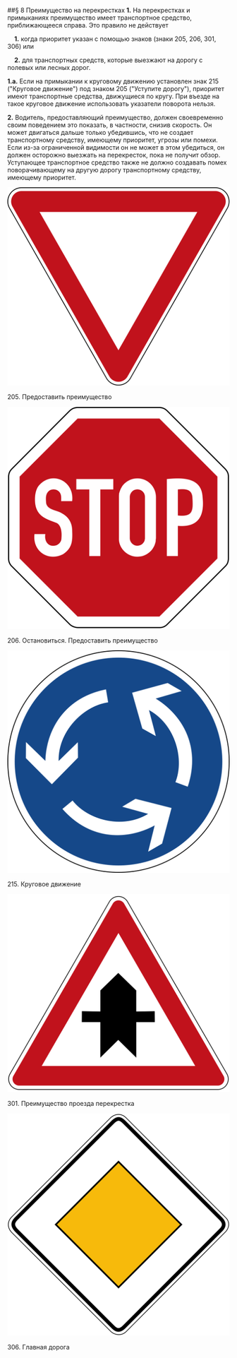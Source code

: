 ##§ 8 Преимущество на перекрестках
**1.** На перекрестках и примыканиях преимущество имеет транспортное средство, приближающееся справа. Это правило не действует

&nbsp;&nbsp;&nbsp;&nbsp;**1.** когда приоритет указан с помощью знаков (знаки 205, 206, 301, 306) или

&nbsp;&nbsp;&nbsp;&nbsp;**2.** для транспортных средств, которые выезжают на дорогу с полевых или лесных дорог.

**1.a.** Если на примыкании к круговому движению установлен знак 215 ("Круговое движение") под знаком 205 ("Уступите дорогу"), приоритет имеют транспортные средства, движущиеся по кругу. При въезде на такое круговое движение использовать указатели поворота нельзя.

**2.** Водитель, предоставляющий преимущество, должен своевременно своим поведением это показать, в частности, снизив скорость. Он может двигаться дальше только убедившись, что не создает транспортному средству, имеющему приоритет, угрозы или помехи. Если из-за ограниченной видимости он не может в этом убедиться, он должен осторожно выезжать на перекресток, пока не получит обзор. Уступающее транспортное средство также не должно создавать помех поворачивающему на другую дорогу транспортному средству, имеющему приоритет.
<div class="sign-gallery">
<div class="sign">
<img src="/assets/205.svg" />
<p>205. Предоставить преимущество</p>
</div>
<div class="sign">
<img src="/assets/206.svg">
<p>206. Остановиться. Предоставить преимущество</p>
</div>
<div class="sign">
<img src="/assets/215.svg">
<p>215. Круговое движение</p>
</div>
<div class="sign">
<img src="/assets/301.svg">
<p>301. Преимущество проезда перекрестка</p>
</div>
<div class="sign">
<img src="/assets/306.svg">
<p>306. Главная дорога</p>
</div>
</div>